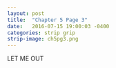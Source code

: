 ```yaml
---
layout: post
title:  "Chapter 5 Page 3"
date:   2016-07-15 19:00:03 -0400
categories: strip grip
strip-image: ch5pg3.png
---
```

LET ME OUT  
